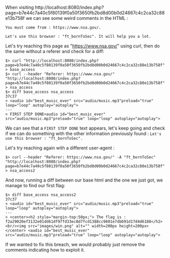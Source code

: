 When visiting http://localhost:8080/index.php?page=b7e44c7a40c5f80139f0a50f3650fb2bd8d00b0d24667c4c2ca32c88e13b758f we can see some weird comments in the HTML : 


`You must come from : https://www.nsa.gov/.`

`Let's use this browser : "ft_bornToSec". It will help you a lot.`

Let's try reaching this page as "https://www.nsa.gov/" using curl, then do the same without a referer and check for a diff:

```
$> curl "http://localhost:8080/index.php?page=b7e44c7a40c5f80139f0a50f3650fb2bd8d00b0d24667c4c2ca32c88e13b758f" > base_access
$> curl --header "Referer: https://www.nsa.gov/" "http://localhost:8080/index.php?page=b7e44c7a40c5f80139f0a50f3650fb2bd8d00b0d24667c4c2ca32c88e13b758f" > nsa_access
$> diff base_access nsa_access
37c37
< <audio id="best_music_ever" src="audio/music.mp3"preload="true" loop="loop" autoplay="autoplay">
---
> FIRST STEP DONE<audio id="best_music_ever" src="audio/music.mp3"preload="true" loop="loop" autoplay="autoplay">
```

We can see that a `FIRST STEP DONE` text appears, let's keep going and check if we can do something with the other information previously found : `Let's use this browser : "ft_bornToSec".`

Let's try reaching again with a different user-agent : 

```
$> curl --header "Referer: https://www.nsa.gov/" -A "ft_bornToSec" "http://localhost:8080/index.php?page=b7e44c7a40c5f80139f0a50f3650fb2bd8d00b0d24667c4c2ca32c88e13b758f" > nsa_access2
```

And now, running a diff between our base html and the one we just got, we manage to find our first flag:

```
$> diff base_access nsa_access2
37c37
< <audio id="best_music_ever" src="audio/music.mp3"preload="true" loop="loop" autoplay="autoplay">
---
> <center><h2 style="margin-top:50px;"> The flag is : f2a29020ef3132e01dd61df97fd33ec8d7fcd1388cc9601e7db691d17d4d6188</h2><br/><img src="images/win.png" alt="" width=200px height=200px></center> <audio id="best_music_ever" src="audio/music.mp3"preload="true" loop="loop" autoplay="autoplay">

```

If we wanted to fix this breach, we would probably just remove the comments indicating how to exploit it.